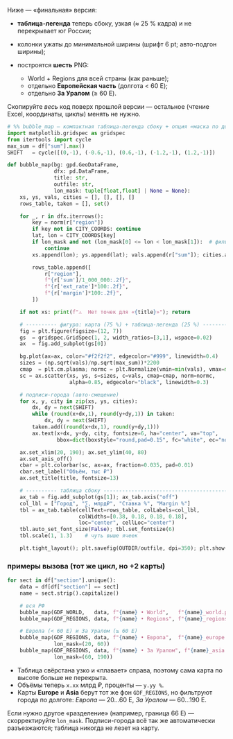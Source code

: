 Ниже — «финальная» версия:

* **таблица-легенда** теперь сбоку, узкая (≈ 25 % кадра) и не перекрывает юг России;
* колонки ужаты до минимальной ширины (шрифт 6 pt; авто-подгон ширины);
* построятся **шесть** PNG:

  * World + Regions для всей страны (как раньше);
  * отдельно **Европейская часть** (долгота < 60 E);
  * отдельно **За Уралом** (≥ 60 E).

Скопируйте *весь* код поверх прошлой версии — остальное (чтение Excel, координаты, циклы) менять не нужно.

```python
# %% bubble_map — компактная таблица-легенда сбоку + опция «маска по долготе»
import matplotlib.gridspec as gridspec
from itertools import cycle
max_sum = df["sum"].max()
SHIFT   = cycle([(0,-1), (-0.6,-1), (0.6,-1), (-1.2,-1), (1.2,-1)])

def bubble_map(bg: gpd.GeoDataFrame,
               dfx: pd.DataFrame,
               title: str,
               outfile: str,
               lon_mask: tuple[float,float] | None = None):
    xs, ys, vals, cities = [], [], [], []
    rows_table, taken = [], set()

    for _, r in dfx.iterrows():
        key = norm(r["region"])
        if key not in CITY_COORDS: continue
        lat, lon = CITY_COORDS[key]
        if lon_mask and not (lon_mask[0] <= lon < lon_mask[1]):  # фильтр по долготе
            continue
        xs.append(lon); ys.append(lat); vals.append(r["sum"]); cities.append(r["region"])

        rows_table.append([
            r["region"],
            f"{r['sum']/1_000_000:.2f}",
            f"{r['ext_rate']*100:.2f}",
            f"{r['margin']*100:.2f}",
        ])

    if not xs: print(f"⚠️  Нет точек для «{title}»"); return

    # ---------- фигура: карта (75 %) + таблица-легенда (25 %) --------------
    fig = plt.figure(figsize=(12, 7))
    gs  = gridspec.GridSpec(1, 2, width_ratios=[3,1], wspace=0.02)
    ax  = fig.add_subplot(gs[0])

    bg.plot(ax=ax, color="#f2f2f2", edgecolor="#999", linewidth=0.4)
    sizes = (np.sqrt(vals)/np.sqrt(max_sum))*2200
    cmap  = plt.cm.plasma; normc = plt.Normalize(vmin=min(vals), vmax=max(vals))
    sc = ax.scatter(xs, ys, s=sizes, c=vals, cmap=cmap, norm=normc,
                    alpha=0.85, edgecolor="black", linewidth=0.3)

    # подписи-города (авто-смещение)
    for x, y, city in zip(xs, ys, cities):
        dx, dy = next(SHIFT)
        while (round(x+dx,1), round(y+dy,1)) in taken:
            dx, dy = next(SHIFT)
        taken.add((round(x+dx,1), round(y+dy,1)))
        ax.text(x+dx, y+dy, city, fontsize=6, ha="center", va="top",
                bbox=dict(boxstyle="round,pad=0.15", fc="white", ec="none", alpha=0.8))

    ax.set_xlim(20, 190); ax.set_ylim(40, 80)
    ax.set_axis_off()
    cbar = plt.colorbar(sc, ax=ax, fraction=0.035, pad=0.01)
    cbar.set_label("Объём, тыс ₽")
    ax.set_title(title, fontsize=13)

    # ---------- таблица сбоку ---------------------------------------------
    ax_tab = fig.add_subplot(gs[1]); ax_tab.axis("off")
    col_lbl = ["Город", "∑, млрд₽", "Ставка %", "Margin %"]
    tbl = ax_tab.table(cellText=rows_table, colLabels=col_lbl,
                       colWidths=[0.38, 0.18, 0.18, 0.18],
                       loc="center", cellLoc="center")
    tbl.auto_set_font_size(False); tbl.set_fontsize(6)
    tbl.scale(1, 1.3)    # чуть выше ячеек

    plt.tight_layout(); plt.savefig(OUTDIR/outfile, dpi=350); plt.show()
```

### примеры вызова (тот же цикл, но +2 карты)

```python
for sect in df["section"].unique():
    data = df[df["section"] == sect]
    name = sect.strip().capitalize()

    # вся РФ
    bubble_map(GDF_WORLD,   data, f"{name} • World",   f"{name}_world.png")
    bubble_map(GDF_REGIONS, data, f"{name} • Regions", f"{name}_regions.png")

    # Европа (< 60 E) и За Уралом (≥ 60 E)
    bubble_map(GDF_REGIONS, data, f"{name} • Европа",  f"{name}_europe.png",
               lon_mask=(20, 60))
    bubble_map(GDF_REGIONS, data, f"{name} • За Уралом", f"{name}_asia.png",
               lon_mask=(60, 190))
```

* Таблица свёрстана узко и «плавает» справа, поэтому сама карта по высоте больше не перекрыта.
* Объёмы теперь `x.xx` млрд ₽, проценты — `y.yy %`.
* Карты **Europe** и **Asia** берут тот же фон `GDF_REGIONS`, но фильтруют города по долготе:
  *Европа* — 20…60 E, *За Уралом* — 60…190 E. 

Если нужно другое «разделение» (например, граница 66 E) — скорректируйте `lon_mask`.
Подписи-города всё так же автоматически разъезжаются; таблица никогда не лезет на карту.
